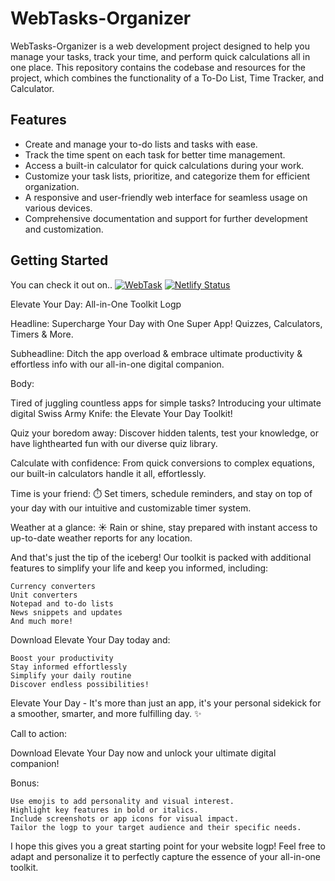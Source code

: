 # WebTasks-Organizer

WebTasks-Organizer is a web development project designed to help you manage your tasks, track your time, and perform quick calculations all in one place. This repository contains the codebase and resources for the project, which combines the functionality of a To-Do List, Time Tracker, and Calculator.

## Features

- Create and manage your to-do lists and tasks with ease.
- Track the time spent on each task for better time management.
- Access a built-in calculator for quick calculations during your work.
- Customize your task lists, prioritize, and categorize them for efficient organization.
- A responsive and user-friendly web interface for seamless usage on various devices.
- Comprehensive documentation and support for further development and customization.

## Getting Started

You can check it out on.. [![WebTask](https://webtasksorganizer.netlify.app)](https://webtasksorganizer.netlify.app)
[![Netlify Status](https://api.netlify.com/api/v1/badges/d2ffd548-4263-4be6-b662-710301a2150d/deploy-status)](https://app.netlify.com/sites/webtasksorganizer/deploys)



Elevate Your Day: All-in-One Toolkit Logp

Headline:  Supercharge Your Day with One Super App! Quizzes, Calculators, Timers & More.

Subheadline: Ditch the app overload & embrace ultimate productivity & effortless info with our all-in-one digital companion.

Body:

Tired of juggling countless apps for simple tasks?  Introducing your ultimate digital Swiss Army Knife: the Elevate Your Day Toolkit!

Quiz your boredom away:  Discover hidden talents, test your knowledge, or have lighthearted fun with our diverse quiz library.

Calculate with confidence:  From quick conversions to complex equations, our built-in calculators handle it all, effortlessly.

Time is your friend: ⏱️ Set timers, schedule reminders, and stay on top of your day with our intuitive and customizable timer system.

Weather at a glance: ☀️ Rain or shine, stay prepared with instant access to up-to-date weather reports for any location.

And that's just the tip of the iceberg!  Our toolkit is packed with additional features to simplify your life and keep you informed, including:

    Currency converters
    Unit converters
    Notepad and to-do lists
    News snippets and updates
    And much more!

Download Elevate Your Day today and:

    Boost your productivity
    Stay informed effortlessly
    Simplify your daily routine
    Discover endless possibilities!

Elevate Your Day - It's more than just an app, it's your personal sidekick for a smoother, smarter, and more fulfilling day. ✨

Call to action:

Download Elevate Your Day now and unlock your ultimate digital companion!

Bonus:

    Use emojis to add personality and visual interest.
    Highlight key features in bold or italics.
    Include screenshots or app icons for visual impact.
    Tailor the logp to your target audience and their specific needs.

I hope this gives you a great starting point for your website logp! Feel free to adapt and personalize it to perfectly capture the essence of your all-in-one toolkit.

<!-- Day 18 - Kepping Streaks -->
<!-- Day 19 - Keeping Streaks -->
<!-- Day 20 - Keeping Streaks -->
<!-- Day 21 - Keeping Streaks -->
<!-- Day 22 - Keeping Streaks -->
<!-- Day 27 - Keeping Streaks -->
<!-- Day 29 - Keeping Streaks -->
<!-- Day 30 - Keeping Streaks -->
<!-- Day 31 - Keeping Streaks -->
<!-- Day 32 - Keeping Streaks -->
<!-- Day 33 - Keeping Streaks -->
<!-- Day 34 - Keeping Streaks -->
<!-- Day 35 - Keeping Streaks -->
<!-- Day 36 - Keeping Streaks -->
<!-- Day 41 - Keeping Streaks -->